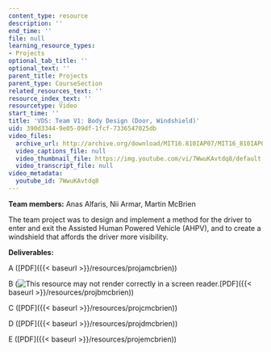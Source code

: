 ```yaml
---
content_type: resource
description: ''
end_time: ''
file: null
learning_resource_types:
- Projects
optional_tab_title: ''
optional_text: ''
parent_title: Projects
parent_type: CourseSection
related_resources_text: ''
resource_index_text: ''
resourcetype: Video
start_time: ''
title: 'VDS: Team V1: Body Design (Door, Windshield)'
uid: 390d3344-9e05-09df-1fcf-7336547025db
video_files:
  archive_url: http://archive.org/download/MIT16.810IAP07/MIT16_810IAP07team_v1_300k.mp4
  video_captions_file: null
  video_thumbnail_file: https://img.youtube.com/vi/7WwuKAvtdq8/default.jpg
  video_transcript_file: null
video_metadata:
  youtube_id: 7WwuKAvtdq8
---
```


**Team members:** Anas Alfaris, Nii Armar, Martin McBrien

The team project was to design and implement a method for the driver to enter and exit the Assisted Human Powered Vehicle (AHPV), and to create a windshield that affords the driver more visibility.

**Deliverables:**

A ([PDF]({{< baseurl >}}/resources/projamcbrien))

B (![This resource may not render correctly in a screen reader.](/images/inacessible.gif)[PDF]({{< baseurl >}}/resources/projbmcbrien))

C ([PDF]({{< baseurl >}}/resources/projcmcbrien))

D ([PDF]({{< baseurl >}}/resources/projdmcbrien))

E ([PDF]({{< baseurl >}}/resources/projemcbrien))